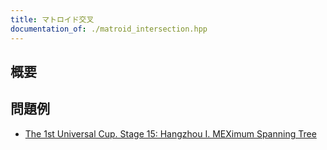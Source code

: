 ```yaml
---
title: マトロイド交叉
documentation_of: ./matroid_intersection.hpp
---
```


## 概要

## 問題例
- [The 1st Universal Cup. Stage 15: Hangzhou I. MEXimum Spanning Tree](https://qoj.ac/contest/1221/problem/6402)